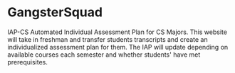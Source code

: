 # GangsterSquad
IAP-CS
Automated Individual Assessment Plan for CS Majors. This website will take in freshman and transfer students transcripts and create an individualized assessment plan for them. The IAP will update depending on available courses each semester and whether students' have met prerequisites.
